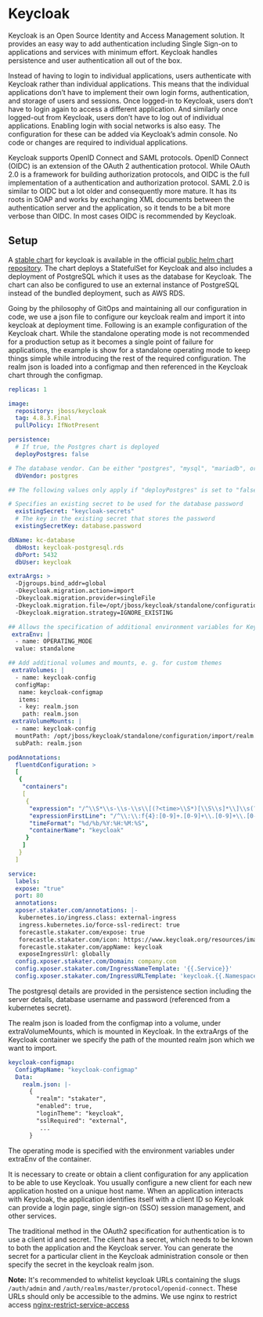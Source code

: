 # Keycloak

Keycloak is an Open Source Identity and Access Management solution. It provides an easy way to add authentication including Single Sign-on to applications and services with minimum effort. Keycloak handles persistence and user authentication all out of the box.

Instead of having to login to individual applications, users authenticate with Keycloak rather than individual applications. This means that the individual applications don’t have to implement their own login forms, authentication, and storage of users and sessions. Once logged-in to Keycloak, users don’t have to login again to access a different application. And similarly once logged-out from Keycloak, users don’t have to log out of individual applications. Enabling login with social networks is also easy. The configuration for these can be added via Keycloak’s admin console. No code or changes are required to individual applications.

Keycloak supports OpenID Connect and SAML protocols. OpenID Connect (OIDC) is an extension of the OAuth 2 authentication protocol. While OAuth 2.0 is a framework for building authorization protocols, and OIDC is the full implementation of a authentication and authorization protocol. SAML 2.0 is similar to OIDC but a lot older and consequently more mature. It has its roots in SOAP and works by exchanging XML documents between the authentication server and the application, so it tends to be a bit more verbose than OIDC. In most cases OIDC is recommended by Keycloak.

## Setup

A [stable chart](https://github.com/helm/charts/tree/master/stable) for keycloak is available in the official [public helm chart repository](https://kubernetes-charts.storage.googleapis.com/). The chart deploys a StatefulSet for Keycloak and also includes a deployment of PostgreSQL which it uses as the database for Keycloak. The chart can also be configured to use an external instance of PostgreSQL instead of the bundled deployment, such as AWS RDS.

Going by the philosophy of GitOps and maintaining all our configuration in code, we use a json file to configure our keycloak realm and import it into keycloak at deployment time. Following is an example configuration of the Keycloak chart. While the standalone operating mode is not recommended for a production setup as it becomes a single point of failure for applications, the example is show for a standalone operating mode to keep things simple while introducing the rest of the required configuration. The realm json is loaded into a configmap and then referenced in the Keycloak chart through the configmap.

```yaml
replicas: 1

image:
  repository: jboss/keycloak
  tag: 4.8.3.Final
  pullPolicy: IfNotPresent

persistence:
  # If true, the Postgres chart is deployed
  deployPostgres: false

# The database vendor. Can be either "postgres", "mysql", "mariadb", or "h2"
  dbVendor: postgres

## The following values only apply if "deployPostgres" is set to "false"

# Specifies an existing secret to be used for the database password
  existingSecret: "keycloak-secrets"
  # The key in the existing secret that stores the password
  existingSecretKey: database.password

dbName: kc-database
  dbHost: keycloak-postgresql.rds
  dbPort: 5432
  dbUser: keycloak

extraArgs: >
  -Djgroups.bind_addr=global
  -Dkeycloak.migration.action=import
  -Dkeycloak.migration.provider=singleFile
  -Dkeycloak.migration.file=/opt/jboss/keycloak/standalone/configuration/import/realm.json
  -Dkeycloak.migration.strategy=IGNORE_EXISTING

## Allows the specification of additional environment variables for Keycloak
 extraEnv: |
  - name: OPERATING_MODE
  value: standalone

## Add additional volumes and mounts, e. g. for custom themes
 extraVolumes: |
  - name: keycloak-config
  configMap:
   name: keycloak-configmap
   items:
   - key: realm.json
    path: realm.json
 extraVolumeMounts: |
  - name: keycloak-config
  mountPath: /opt/jboss/keycloak/standalone/configuration/import/realm.json
  subPath: realm.json

podAnnotations:
  fluentdConfiguration: >
  [
   {
    "containers":
    [
     {
      "expression": "/^\\S*\\s-\\s-\\s\\[(?<time>\\S*)[\\S\\s]*\\]\\s(?<message>[\\S\\s]*)/",
      "expressionFirstLine": "/^\\:\\:f{4}:[0-9]+.[0-9]+\\.[0-9]+\\.[0-9]+/",
      "timeFormat": "%d/%b/%Y:%H:%M:%S",
      "containerName": "keycloak"
     }
    ]
   }
  ]

service:
  labels:
  expose: "true"
  port: 80
  annotations:
  xposer.stakater.com/annotations: |-
   kubernetes.io/ingress.class: external-ingress
   ingress.kubernetes.io/force-ssl-redirect: true
   forecastle.stakater.com/expose: true
   forecastle.stakater.com/icon: https://www.keycloak.org/resources/images/keycloak_logo_480x108.png
   forecastle.stakater.com/appName: keycloak
   exposeIngressUrl: globally
  config.xposer.stakater.com/Domain: company.com
  config.xposer.stakater.com/IngressNameTemplate: '{{.Service}}'
  config.xposer.stakater.com/IngressURLTemplate: 'keycloak.{{.Namespace}}.{{.Domain}}'
```

The postgresql details are provided in the persistence section including the server details, database username and password (referenced from a kubernetes secret).

The realm json is loaded from the configmap into a volume, under extraVolumeMounts, which is mounted in Keycloak. In the extraArgs of the Keycloak container we specify the path of the mounted realm json which we want to import.

```yaml
keycloak-configmap:
  ConfigMapName: "keycloak-configmap"
  Data:
    realm.json: |-
      {
        "realm": "stakater",
        "enabled": true,
        "loginTheme": "keycloak",
        "sslRequired": "external",
         ...
      }
```

The operating mode is specified with the environment variables under extraEnv of the container.

It is necessary to create or obtain a client configuration for any application to be able to use Keycloak. You usually configure a new client for each new application hosted on a unique host name. When an application interacts with Keycloak, the application identifies itself with a client ID so Keycloak can provide a login page, single sign-on (SSO) session management, and other services.

The traditional method in the OAuth2 specification for authentication is to use a client id and secret. The client has a secret, which needs to be known to both the application and the Keycloak server. You can generate the secret for a particular client in the Keycloak administration console or then specify the secret in the keycloak realm json.

**Note:** It's recommended to whitelist keycloak URLs containing the slugs `/auth/admin` and `/auth/realms/master/protocol/openid-connect`. These URLs should only be accessible to the admins. We use nginx to restrict access [nginx-restrict-service-access](https://github.com/stakater/til/blob/master/nginx-ingress/restrict-service-access-by-ip-whitelisting.md)